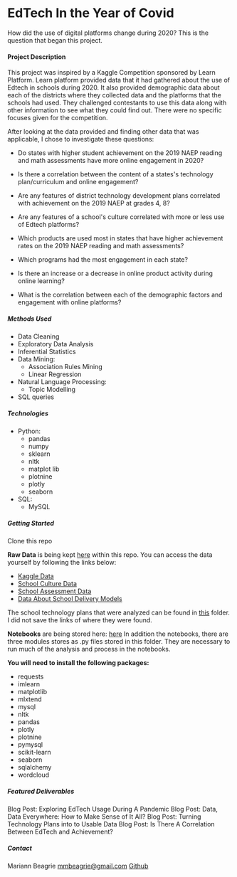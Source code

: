 # EdTech In the Year of Covid

How did the use of digital platforms change during 2020? This is the question that began this project.

#### Project Description
This project was inspired by a Kaggle Competition sponsored by Learn Platform. Learn platform provided data that it had gathered about the use of Edtech in schools during 2020. It also provided demographic data about each of the districts where they collected data and the platforms that the schools had used. They challenged contestants to use this data along with other information to see what they could find out. There were no specific focuses given for the competition. 

After looking at the data provided and finding other data that was applicable, I chose to investigate these questions:

* Do states with higher student achievement on the 2019 NAEP reading and math assessments have more online engagement in 2020?

* Is there a correlation between the content of a states's technology plan/curriculum and online engagement?

* Are any features of district technology development plans correlated with achievement on the 2019 NAEP at grades 4, 8?

* Are any features of a school's culture correlated with more or less use of Edtech platforms?

* Which products are used most in states that have higher achievement rates on the 2019 NAEP reading and math assessments?

* Which programs had the most engagement in each state?

* Is there an increase or a decrease in online product activity during online learning?

* What is the correlation between each of the demographic factors and engagement with online platforms?

##### Methods Used

* Data Cleaning
* Exploratory Data Analysis
* Inferential Statistics
* Data Mining:
    * Association Rules Mining
    * Linear Regression
* Natural Language Processing:
    * Topic Modelling
* SQL queries

##### Technologies
* Python:
    * pandas
    * numpy
    * sklearn
    * nltk
    * matplot lib
    * plotnine
    * plotly
    * seaborn
* SQL:
    * MySQL

##### Getting Started
Clone this repo

__Raw Data__ is being kept [here](https://github.com/MariannBea/Use-of-Digital-Learning-Platforms-in-2020/tree/main/data/raw_data) within this repo.
You can access the data yourself by following the links below:

* [Kaggle Data]( https://www.kaggle.com/c/learnplatform-covid19-impact-on-digital-learning) 
* [School Culture Data](https://nces.ed.gov/)
* [School Assessment Data]( https://www.nationsreportcard.gov/ndecore/landing)
* [Data About School Delivery Models](https://www.covidschooldatahub.com/states/illinois)

The school technology plans that were analyzed can be found in [this](https://github.com/MariannBea/Use-of-Digital-Learning-Platforms-in-2020/tree/main/data/raw_data/research/state_tech_plans) folder. I did not save the links of where they were found.

__Notebooks__ are being stored here: [here](https://github.com/MariannBea/Use-of-Digital-Learning-Platforms-in-2020/tree/main/notebooks)
In addition the notebooks, there are three modules stores as .py files stored in this folder. They are necessary to run much of the analysis and process in the notebooks. 

__You will need to install the following packages:__

* requests
* imlearn
* matplotlib
* mlxtend
* mysql
* nltk
* pandas
* plotly
* plotnine
* pymysql
* scikit-learn
* seaborn
* sqlalchemy
* wordcloud

##### Featured Deliverables
Blog Post: Exploring EdTech Usage During A Pandemic
Blog Post: Data, Data Everywhere: How to Make Sense of It All?
Blog Post: Turning Technology Plans into to Usable Data
Blog Post: Is There A Correlation Between EdTech and Achievement?

##### Contact
Mariann Beagrie
mmbeagrie@gmail.com
[Github](https://mariannbea.github.io/)
